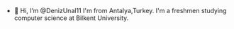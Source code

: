 - 👋 Hi, I’m @DenizUnal11
I'm from Antalya,Turkey.
 I'm a freshmen studying computer science at Bilkent University.

